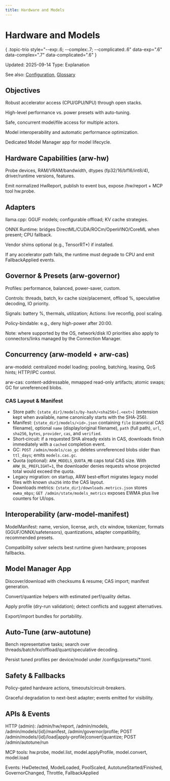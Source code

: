 ```yaml
---
title: Hardware and Models
---
```


# Hardware and Models
{ .topic-trio style="--exp:.6; --complex:.7; --complicated:.6" data-exp=".6" data-complex=".7" data-complicated=".6" }

Updated: 2025-09-14
Type: Explanation

See also: [Configuration](CONFIGURATION.md), [Glossary](GLOSSARY.md)

## Objectives

Robust accelerator access (CPU/GPU/NPU) through open stacks.

High-level performance vs. power presets with auto-tuning.

Safe, concurrent model/file access for multiple actors.

Model interoperability and automatic performance optimization.

Dedicated Model Manager app for model lifecycle.

## Hardware Capabilities (arw-hw)

Probe devices, RAM/VRAM/bandwidth, dtypes (fp32/16/bf16/int8/4), driver/runtime versions, features.

Emit normalized HwReport, publish to event bus, expose /hw/report + MCP tool hw.probe.

## Adapters

llama.cpp: GGUF models; configurable offload; KV cache strategies.

ONNX Runtime: bridges DirectML/CUDA/ROCm/OpenVINO/CoreML when present; CPU fallback.

Vendor shims optional (e.g., TensorRT*) if installed.

If any accelerator path fails, the runtime must degrade to CPU and emit FallbackApplied events.

## Governor & Presets (arw-governor)

Profiles: performance, balanced, power-saver, custom.

Controls: threads, batch, kv cache size/placement, offload %, speculative decoding, IO priority.

Signals: battery %, thermals, utilization; Actions: live reconfig, pool scaling.

Policy-bindable: e.g., deny high-power after 20:00.

Note: where supported by the OS, network/disk IO priorities also apply to connectors/links managed by the Connection Manager.

## Concurrency (arw-modeld + arw-cas)

arw-modeld: centralized model loading; pooling, batching, leasing, QoS hints; HTTP/IPC control.

arw-cas: content-addressable, mmapped read-only artifacts; atomic swaps; GC for unreferenced blobs.

### CAS Layout & Manifest
- Store path: `{state_dir}/models/by-hash/<sha256>[.<ext>]` (extension kept when available, name canonically starts with the SHA‑256).
- Manifest: `{state_dir}/models/<id>.json` containing `file` (canonical CAS filename), optional `name` (display/original filename), `path` (full path), `url`, `sha256`, `bytes`, `provider`, `cas`, and `verified`.
- Short‑circuit: if a requested SHA already exists in CAS, downloads finish immediately with a `cached` completion event.
- GC: `POST /admin/models/cas_gc` deletes unreferenced blobs older than `ttl_days`; emits `models.cas.gc`.
- Quota (optional): `ARW_MODELS_QUOTA_MB` caps total CAS size. With `ARW_DL_PREFLIGHT=1`, the downloader denies requests whose projected total would exceed the quota.
 - Legacy migration: on startup, ARW best‑effort migrates legacy model files with known `sha256` into the CAS layout.
 - Downloads metrics: `{state_dir}/downloads.metrics.json` stores `ewma_mbps`; `GET /admin/state/models_metrics` exposes EWMA plus live counters for UI/ops.

## Interoperability (arw-model-manifest)

ModelManifest: name, version, license, arch, ctx window, tokenizer, formats (GGUF/ONNX/safetensors), quantizations, adapter compatibility, recommended presets.

Compatibility solver selects best runtime given hardware; proposes fallbacks.

## Model Manager App

Discover/download with checksums & resume; CAS import; manifest generation.

Convert/quantize helpers with estimated perf/quality deltas.

Apply profile (dry-run validation); detect conflicts and suggest alternatives.

Export/import bundles for portability.

## Auto-Tune (arw-autotune)

Bench representative tasks; search over threads/batch/kv/offload/quant/speculative decoding.

Persist tuned profiles per device/model under /configs/presets/*.toml.

## Safety & Fallbacks

Policy-gated hardware actions, timeouts/circuit-breakers.

Graceful degradation to next-best adapter; events emitted for visibility.

## APIs & Events

HTTP (admin): /admin/hw/report, /admin/models, /admin/models/{id}/manifest, /admin/governor/profile; POST /admin/models/{id}/load|apply-profile|convert|quantize; POST /admin/autotune/run

MCP tools: hw.probe, model.list, model.applyProfile, model.convert, model.load

Events: HwDetected, ModelLoaded, PoolScaled, AutotuneStarted/Finished, GovernorChanged, Throttle, FallbackApplied
